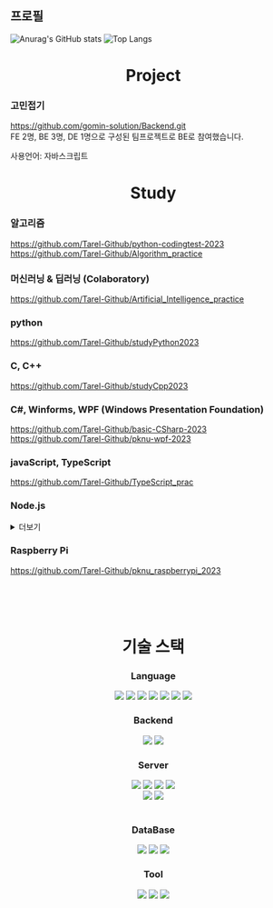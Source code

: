 <!--![header](https://capsule-render.vercel.app/api?text=Hello%World!&fontAlignY=20&desc=Desc&descAlignY=40)-->

## 프로필


![Anurag's GitHub stats](https://github-readme-stats.vercel.app/api?username=Tarel-Github&show_icons=true&theme=merko)
![Top Langs](https://github-readme-stats.vercel.app/api/top-langs/?username=Tarel-Github&layout=compact&theme=merko)

<div align="center">
  <h1>Project</h1>
</div>

### 고민접기

https://github.com/gomin-solution/Backend.git
<br />
FE 2명, BE 3명, DE 1명으로 구성된 팀프로젝트로 BE로 참여했습니다.

사용언어: 자바스크립트  


<div align="center">
  <h1>Study</h1>
</div>


### 알고리즘
https://github.com/Tarel-Github/python-codingtest-2023 </br>
https://github.com/Tarel-Github/Algorithm_practice

### 머신러닝 & 딥러닝 (Colaboratory)
https://github.com/Tarel-Github/Artificial_Intelligence_practice

### python
https://github.com/Tarel-Github/studyPython2023

### C, C++
https://github.com/Tarel-Github/studyCpp2023

### C#, Winforms, WPF (Windows Presentation Foundation)
https://github.com/Tarel-Github/basic-CSharp-2023
<br />
https://github.com/Tarel-Github/pknu-wpf-2023

### javaScript, TypeScript
https://github.com/Tarel-Github/TypeScript_prac

### Node.js

<details>
<summary>더보기</summary>
https://github.com/Tarel-Github/Week4</br>
https://github.com/Tarel-Github/Week5-LAP</br>
https://github.com/Tarel-Github/Week5-jest</br>
https://github.com/Tarel-Github/Week6-miniproject</br>
https://github.com/Tarel-Github/week7-cloneproject)
</details>

### Raspberry Pi
https://github.com/Tarel-Github/pknu_raspberrypi_2023


<br /><br /><br />

<!--<img src="https://img.shields.io/badge/C-FFFFFF?style=flat&logo=C&logoColor=white"/></a>&nbsp-->


<div align="center">
  <h1>기술 스택</h1>
</div>

<div align="center">
<h3>Language</h3>

<div align="center">
<img src="https://img.shields.io/badge/C-A8B9CC?style=for-the-badge&logo=C&logoColor=white">
<img src="https://img.shields.io/badge/C++-00599C?style=for-the-badge&logo=Cplusplus&logoColor=white">
<img src="https://img.shields.io/badge/C%23-239120?style=for-the-badge&logo=Csharp&logoColor=white">
<img src="https://img.shields.io/badge/Python-3776AB?style=for-the-badge&logo=Python&logoColor=white">
<img src="https://img.shields.io/badge/JavaScript-F7DF1E?style=for-the-badge&logo=JavaScript&logoColor=black">
<img src="https://img.shields.io/badge/TypeScript-3178C6?style=for-the-badge&logo=TypeScript&logoColor=white">
<img src="https://img.shields.io/badge/SQL-4479A1?style=for-the-badge&logo=Databricks&logoColor=white">
</div>
  
<h3>Backend</h3>
<img src="https://img.shields.io/badge/Node.js-339933?style=for-the-badge&logo=Node.js&logoColor=white">
<img src="https://img.shields.io/badge/Express-000000?style=for-the-badge&logo=Express&logoColor=white">

<br />

<h3>Server</h3>
<img src="https://img.shields.io/badge/Amazon EC2-FF9900?style=for-the-badge&logo=Amazon EC2&logoColor=white">
<img src="https://img.shields.io/badge/Amazon S3-569A31?style=for-the-badge&logo=Amazon S3&logoColor=white">
<img src="https://img.shields.io/badge/AWS Lambda-FF9900?style=for-the-badge&logo=AWS Lambda&logoColor=white">
<img src="https://img.shields.io/badge/AWS CodeDeploy-212599?style=for-the-badge&logo=CodeDeploy&logoColor=white">
<br />
<img src="https://img.shields.io/badge/Sequelize-52B0E7?style=for-the-badge&logo=Sequelize&logoColor=white">
<img src="https://img.shields.io/badge/Mongoose-871618?style=for-the-badge&logo=Mongoose&logoColor=white">
<br />
<br />

<h3>DataBase</h3>
<img src="https://img.shields.io/badge/MySQL-4479A1?style=for-the-badge&logo=MySQL&logoColor=white">
<img src="https://img.shields.io/badge/MongoDB-47A248?style=for-the-badge&logo=MongoDB&logoColor=white">
<img src="https://img.shields.io/badge/Redis-DC382D?style=for-the-badge&logo=Redis&logoColor=white">

<h3>Tool</h3>
<img src="https://img.shields.io/badge/Unity-FFFFFF?style=for-the-badge&logo=Unity&logoColor=black">
<img src="https://img.shields.io/badge/VSCode-007ACC?style=for-the-badge&logo=Visual Studio Code&logoColor=white">
<img src="https://img.shields.io/badge/Visual Studio-5C2D91?style=for-the-badge&logo=Visual Studio&logoColor=white">
<br />
</div>
<!--
주석공간
<img src="https://img.shields.io/badge/C-A8B9CC?style=for-the-badge&logo=C&logoColor=white"> C언어 뱃지

<img src="https://img.shields.io/badge/JSON Web Tokens-000000?style=for-the-badge&logo=JSON Web Tokens&logoColor=white">
<img src="https://img.shields.io/badge/Socket.io-010101?style=for-the-badge&logo=Socket.io&logoColor=white">

**Tarel-Github/Tarel-Github** is a ✨ _special_ ✨ repository because its `README.md` (this file) appears on your GitHub profile.

Here are some ideas to get you started:

- 🔭 I’m currently working on ...
- 🌱 I’m currently learning ...
- 👯 I’m looking to collaborate on ...
- 🤔 I’m looking for help with ...
- 💬 Ask me about ...
- 📫 How to reach me: ...
- 😄 Pronouns: ...
- ⚡ Fun fact: ...
-->
